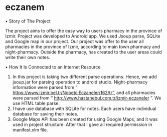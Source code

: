 # eczanem

•	Story of The Project 
 
The project aims to offer the easy way to users pharmacy in the province of Izmir. 
Project was developed to Android app.
We used Jsoup parse, SQLite and Google map in our project. 
Our project was offer to the user all pharmacies in the province of Izmir, according to main town pharmacy and night-pharmacy.
Outside the pharmacy, has created to the user areas could write their own notes. 
 
•	How It Is Connected to an Internet Resource 
 
1)	In this project is taking two different parse operations.
Hence, we add jsoup.jar for parsing operation to android studio. 
Night-pharmacy information were parsed from “ https://www.izmir.bel.tr/NobetciEczaneler/162/tr”, 
and all pharmacies were parsed from “ http://www.hastanebul.com.tr/izmir-eczaneler ”. We use HTML table parse. 
2)	I have use database with SQLite for notes. Each users have individual database for saving their notes.  
3)	Google Maps API has been created for using Google Maps, and it was used in project structure. 
After that I gave all required permission in manifest.xlm file.  

